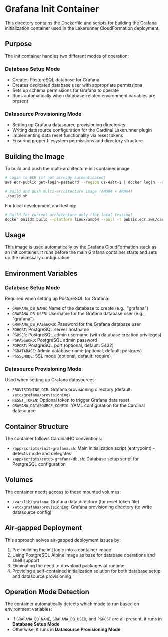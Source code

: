 # Grafana Init Container

This directory contains the Dockerfile and scripts for building the Grafana initialization container used in the Lakerunner CloudFormation deployment.

## Purpose

The init container handles two different modes of operation:

### Database Setup Mode
- Creates PostgreSQL database for Grafana
- Creates dedicated database user with appropriate permissions
- Sets up schema permissions for Grafana to operate
- Runs automatically when database-related environment variables are present

### Datasource Provisioning Mode
- Setting up Grafana datasource provisioning directories
- Writing datasource configuration for the Cardinal Lakerunner plugin
- Implementing data reset functionality via reset tokens
- Ensuring proper filesystem permissions and directory structure

## Building the Image

To build and push the multi-architecture init container image:

```bash
# Login to ECR (if not already authenticated)
aws ecr-public get-login-password --region us-east-1 | docker login --username AWS --password-stdin public.ecr.aws

# Build and push multi-architecture image (AMD64 + ARM64)
./build.sh
```

For local development and testing:

```bash
# Build for current architecture only (for local testing)
docker buildx build --platform linux/amd64 --pull -t public.ecr.aws/cardinalhq.io/lakerunner/initcontainer-grafana:latest --load .
```

## Usage

This image is used automatically by the Grafana CloudFormation stack as an init container. It runs before the main Grafana container starts and sets up the necessary configuration.

## Environment Variables

### Database Setup Mode
Required when setting up PostgreSQL for Grafana:
- `GRAFANA_DB_NAME`: Name of the database to create (e.g., "grafana")
- `GRAFANA_DB_USER`: Username for the Grafana database user (e.g., "grafana") 
- `GRAFANA_DB_PASSWORD`: Password for the Grafana database user
- `PGHOST`: PostgreSQL server hostname
- `PGUSER`: PostgreSQL admin username (with database creation privileges)
- `PGPASSWORD`: PostgreSQL admin password
- `PGPORT`: PostgreSQL port (optional, default: 5432)
- `PGDATABASE`: Admin database name (optional, default: postgres)
- `PGSSLMODE`: SSL mode (optional, default: require)

### Datasource Provisioning Mode  
Used when setting up Grafana datasources:
- `PROVISIONING_DIR`: Grafana provisioning directory (default: `/etc/grafana/provisioning`)
- `RESET_TOKEN`: Optional token to trigger Grafana data reset
- `GRAFANA_DATASOURCE_CONFIG`: YAML configuration for the Cardinal datasource

## Container Structure

The container follows CardinalHQ conventions:
- `/app/scripts/init-grafana.sh`: Main initialization script (entrypoint) - detects mode and delegates
- `/app/scripts/setup-grafana-db.sh`: Database setup script for PostgreSQL configuration

## Volumes

The container needs access to these mounted volumes:

- `/var/lib/grafana`: Grafana data directory (for reset token file)
- `/etc/grafana/provisioning`: Grafana provisioning directory (to write datasource config)

## Air-gapped Deployment

This approach solves air-gapped deployment issues by:

1. Pre-building the init logic into a container image
2. Using PostgreSQL Alpine image as base for database operations and shell support
3. Eliminating the need to download packages at runtime
4. Providing a self-contained initialization solution for both database setup and datasource provisioning

## Operation Mode Detection

The container automatically detects which mode to run based on environment variables:
- If `GRAFANA_DB_NAME`, `GRAFANA_DB_USER`, and `PGHOST` are all present, it runs in **Database Setup Mode**
- Otherwise, it runs in **Datasource Provisioning Mode**